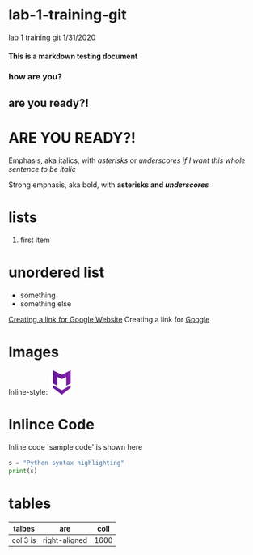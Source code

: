 # lab-1-training-git
lab 1 training git 1/31/2020
#### This is a markdown testing document
### how are you? 
## are you ready?! 
# ARE YOU READY?!

Emphasis, aka italics, with *asterisks* or _underscores_
*if I want this whole sentence to be italic*

Strong emphasis, aka bold, with **asterisks and *underscores***

# lists
1. first item

# unordered list
* something
* something else

[Creating a link for Google Website](https:/www.google.com)
Creating a link for [Google](https:/www.google.com)

# Images 
Inline-style:
![alt text](https://github.com/adam-p/markdown-here/raw/master/src/common/images/icon48.png "Logo Title Text 1")

# Inlince Code

Inline code 'sample code' is shown here

``` python
s = "Python syntax highlighting"
print(s)
```

# tables

|talbes|are|coll|
|------|---|----|
|col 3 is|right-aligned|1600|
